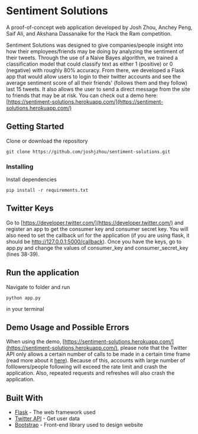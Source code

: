 # Sentiment Solutions

A proof-of-concept web application developed by Josh Zhou, Anchey Peng, Saif Ali, and Akshana Dassanaike for the Hack the Ram competition.

Sentiment Solutions was designed to give companies/people insight into how their employees/friends may be doing by analyzing the sentiment of their tweets. Through the use of a Naive Bayes algorithm, we trained a classification model that could classify text as either 1 (positive) or 0 (negative) with roughly 80% accuracy. From there, we developed a Flask app that would allow users to login to their twitter accounts and see the average sentiment score of all their friends' (follows them and they follow) last 15 tweets. It also allows the user to send a direct message from the site to friends that may be at risk. You can check out a demo here: [https://sentiment-solutions.herokuapp.com/](https://sentiment-solutions.herokuapp.com/)

## Getting Started

Clone or download the repository

```
git clone https://github.com/joshjzhou/sentiment-solutions.git
```

### Installing

Install dependencies
```
pip install -r requirements.txt
```
## Twitter Keys

Go to [https://developer.twitter.com/](https://developer.twitter.com/) and register an app to get the consumer key and consumer secret key. You will also need to set the callback url for the application (if you are using flask, it should be http://127.0.0.1:5000/callback). Once you have the keys, go to app.py and change the values of consumer_key and consumer_secret_key (lines 38-39).

## Run the application

Navigate to folder and run
```
python app.py
```
in your terminal

## Demo Usage and Possible Errors

When using the demo, [https://sentiment-solutions.herokuapp.com/](https://sentiment-solutions.herokuapp.com/), please note that the Twitter API only allows a certain number of calls to be made in a certain time frame (read more about it [here](https://blog.twitter.com/en_us/a/2008/what-does-rate-limit-exceeded-mean-updated.html)). Because of this, accounts with large number of folllowers/people following will exceed the rate limit and crash the application. Also, repeated requests and refreshes will also crash the application.

## Built With

* [Flask](https://flask.palletsprojects.com/en/1.1.x/) - The web framework used
* [Twitter API](https://developer.twitter.com/en/docs) - Get user data
* [Bootstrap](https://getbootstrap.com/) - Front-end library used to design website

